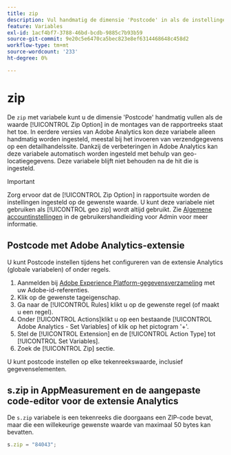 ```yaml
---
title: zip
description: Vul handmatig de dimensie 'Postcode' in als de instellingen van de rapportsuite dit toestaan.
feature: Variables
exl-id: 1acf4bf7-3788-46bd-bcdb-9885c7b93b59
source-git-commit: 9e20c5e6470ca5bec823e8ef6314468648c458d2
workflow-type: tm+mt
source-wordcount: '233'
ht-degree: 0%

---
```


# zip

De `zip` met variabele kunt u de dimensie &#39;Postcode&#39; handmatig vullen als de waarde [!UICONTROL Zip Option] in de montages van de rapportreeks staat het toe. In eerdere versies van Adobe Analytics kon deze variabele alleen handmatig worden ingesteld, meestal bij het invoeren van verzendgegevens op een detailhandelssite. Dankzij de verbeteringen in Adobe Analytics kan deze variabele automatisch worden ingesteld met behulp van geo-locatiegegevens. Deze variabele blijft niet behouden na de hit die is ingesteld.

>[!IMPORTANT]
>
>Zorg ervoor dat de [!UICONTROL Zip Option] in rapportsuite worden de instellingen ingesteld op de gewenste waarde. U kunt deze variabele niet gebruiken als [!UICONTROL geo zip] wordt altijd gebruikt. Zie [Algemene accountinstellingen](/help/admin/admin/general-acct-settings-admin.md) in de gebruikershandleiding voor Admin voor meer informatie.

## Postcode met Adobe Analytics-extensie

U kunt Postcode instellen tijdens het configureren van de extensie Analytics (globale variabelen) of onder regels.

1. Aanmelden bij [Adobe Experience Platform-gegevensverzameling](https://experience.adobe.com/data-collection) met uw Adobe-id-referenties.
2. Klik op de gewenste tageigenschap.
3. Ga naar de [!UICONTROL Rules] klikt u op de gewenste regel (of maakt u een regel).
4. Onder [!UICONTROL Actions]klikt u op een bestaande [!UICONTROL Adobe Analytics - Set Variables] of klik op het pictogram &#39;+&#39;.
5. Stel de [!UICONTROL Extension] en de [!UICONTROL Action Type] tot [!UICONTROL Set Variables].
6. Zoek de [!UICONTROL Zip] sectie.

U kunt postcode instellen op elke tekenreekswaarde, inclusief gegevenselementen.

## s.zip in AppMeasurement en de aangepaste code-editor voor de extensie Analytics

De `s.zip` variabele is een tekenreeks die doorgaans een ZIP-code bevat, maar die een willekeurige gewenste waarde van maximaal 50 bytes kan bevatten.

```js
s.zip = "84043";
```
